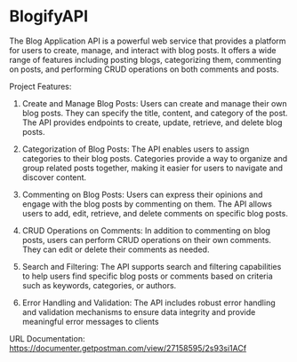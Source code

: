 # BlogifyAPI

The Blog Application API is a powerful web service that provides a platform for users to create, manage, and interact with blog posts. It offers a wide range of features including posting blogs, categorizing them, commenting on posts, and performing CRUD operations on both comments and posts.

Project Features:
1. Create and Manage Blog Posts: Users can create and manage their own blog posts. They can specify the title, content, and category of the post. The API provides endpoints to create, update, retrieve, and delete blog posts.

2. Categorization of Blog Posts: The API enables users to assign categories to their blog posts. Categories provide a way to organize and group related posts together, making it easier for users to navigate and discover content.

3. Commenting on Blog Posts: Users can express their opinions and engage with the blog posts by commenting on them. The API allows users to add, edit, retrieve, and delete comments on specific blog posts.

4. CRUD Operations on Comments: In addition to commenting on blog posts, users can perform CRUD operations on their own comments. They can edit or delete their comments as needed.

5. Search and Filtering: The API supports search and filtering capabilities to help users find specific blog posts or comments based on criteria such as keywords, categories, or authors.

6. Error Handling and Validation: The API includes robust error handling and validation mechanisms to ensure data integrity and provide meaningful error messages to clients

URL Documentation: https://documenter.getpostman.com/view/27158595/2s93si1ACf
